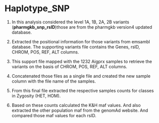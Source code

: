 # Haplotype_SNP

1. In this analysis considered the level 1A, 1B, 2A, 2B variants (**pharmgkb_snp_rsID**)those are from the pharmgkb version4 updated database.
   
2. Extracted the positional information for those variants from emsambl database. The supporting variants file contains the Genes, rsID, CHROM, POS, REF, ALT columns.

3. This support file mapped with the 1232 Aigprx samples to retrieve the variants on the basis of CHROM, POS, REF, ALT columns.
   
4. Concatenated those files as a single file and created the new sample column with the file name of the samples.
   
5. From this final file extracted the respective samples counts for classes in Zygosity (HET, HOM).
   
6. Based on these counts calculated the K&H maf values. And also extracted the other population maf from the genomAd website. And compared those maf values for each rsID.
